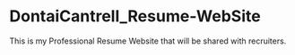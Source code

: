 # DontaiCantrell_Resume-WebSite
This is my Professional Resume Website that will be shared with recruiters. 
